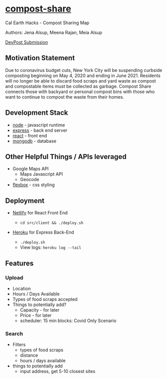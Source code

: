 # [compost-share](https://compost-share.netlify.app)
Cal Earth Hacks - Compost Sharing Map 


Authors: Jena Alsup, Meena Rajan, Meia Alsup


[DevPost Submission](https://devpost.com/software/compost-share)


## Motivation Statement
Due to coronavirus budget cuts, New York City will be suspending curbside composting beginning on May 4, 2020 and ending in June 2021. Residents will no longer be able to discard food scraps and yard waste as compost and compostable items must be collected as garbage. Compost Share connects those with backyard or personal compost bins with those who want to continue to compost the waste from their homes.

## Development Stack
* [node](https://nodejs.org/en/) - javascript runtime
* [express](https://expressjs.com/) - back end server
* [react](https://reactjs.org/) - front end
* [mongodb](https://www.mongodb.com/) - database

## Other Helpful Things / APIs leveraged
* Google Maps API
    * Maps Javascript API
    * Geocode
* [flexbox](https://css-tricks.com/snippets/css/a-guide-to-flexbox/) - css styling

## Deployment
* [Netlify](https://www.netlify/) for React Front End
    * `cd src/client && ./deploy.sh`

* [Heroku](https://devcenter.heroku.com/articles/getting-started-with-nodejs?singlepage=true) for Express Back-End
    * `./deploy.sh`
    * View logs: `heroku log --tail`


## Features

### Upload
* Location
* Hours / Days Available
* Types of food scraps accepted
* Things to potentially add?
    * Capacity - for later
    * Price - for later
    * scheduler: 15 min blocks: Covid Only Scenario

### Search
* Filters
    * types of food scraps
    * distance
    * hours / days available
* things to potentially add
    * input address, get 5-10 closest sites


